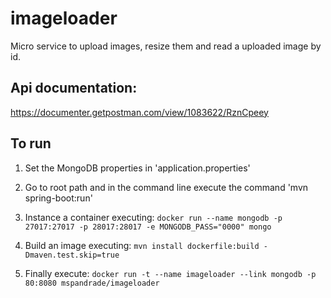 # imageloader
Micro service to upload images, resize them and read a uploaded image by id.

## Api documentation:
https://documenter.getpostman.com/view/1083622/RznCpeey

## To run

1. Set the MongoDB properties in 'application.properties'

2. Go to root path and in the command line execute the command 'mvn spring-boot:run'

3. Instance a container executing:
`docker run --name mongodb -p 27017:27017 -p 28017:28017 -e MONGODB_PASS="0000" mongo`

4. Build an image executing:
`mvn install dockerfile:build -Dmaven.test.skip=true`

5. Finally execute:
`docker run -t --name imageloader --link mongodb -p 80:8080 mspandrade/imageloader`